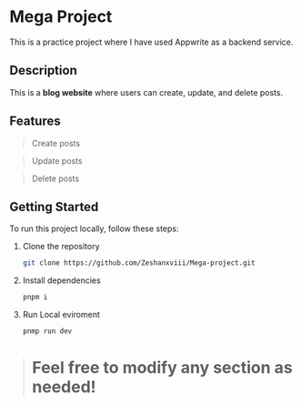# Mega Project

This is a practice project where I have used Appwrite as a backend service.

## Description

This is a **blog website** where users can create, update, and delete posts.

## Features

> Create posts

> Update posts

> Delete posts

## Getting Started

To run this project locally, follow these steps:

1. Clone the repository
   ```bash
   git clone https://github.com/Zeshanxviii/Mega-project.git
2. Install dependencies
    ```bash
    pnpm i
3. Run Local eviroment
    ```bash
    pnmp run dev

> # Feel free to modify any section as needed!

